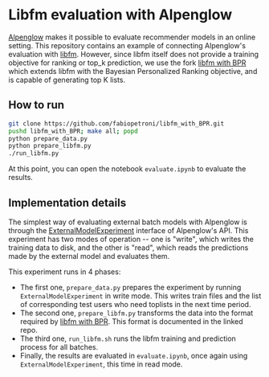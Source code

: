 # Libfm evaluation with Alpenglow

[Alpenglow](https://github.com/rpalovics/Alpenglow) makes it possible to evaluate recommender models in an online setting. This repository contains an example of connecting Alpenglow's evaluation with [libfm](https://github.com/srendle/libfm). However, since libfm itself does not provide a training objective for ranking or top_k prediction, we use the fork [libfm with BPR](https://github.com/fabiopetroni/libfm_with_BPR) which extends libfm with the Bayesian Personalized Ranking objective, and is capable of generating top K lists.

## How to run
```bash
git clone https://github.com/fabiopetroni/libfm_with_BPR.git
pushd libfm_with_BPR; make all; popd
python prepare_data.py
python prepare_libfm.py
./run_libfm.py
```

At this point, you can open the notebook `evaluate.ipynb` to evaluate the results.

## Implementation details

The simplest way of evaluating external batch models with Alpenglow is through the [ExternalModelExperiment](https://alpenglow.readthedocs.io/en/latest/alpenglow.experiments.html#alpenglow.experiments.ExternalModelExperiment.ExternalModelExperiment) interface of Alpenglow's API. This experiment has two modes of operation -- one is "write", which writes the training data to disk, and the other is "read", which reads the predictions made by the external model and evaluates them.

This experiment runs in 4 phases:
- The first one, `prepare_data.py` prepares the experiment by running `ExternalModelExperiment` in write mode. This writes train files and the list of corresponding test users who need toplists in the next time period.
- The second one, `prepare_libfm.py` transforms the data into the format required by [libfm with BPR](https://github.com/fabiopetroni/libfm_with_BPR). This format is documented in the linked repo.
- The third one, `run_libfm.sh` runs the libfm training and prediction process for all batches.
- Finally, the results are evaluated in `evaluate.ipynb`, once again using `ExternalModelExperiment`, this time in read mode.
